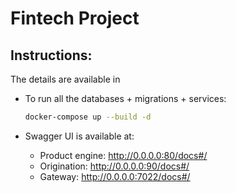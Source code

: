 # Fintech Project

## Instructions:

The details are available in
- To run all the databases + migrations + services:
    ```bash
    docker-compose up --build -d
    ```

- Swagger UI is available at:
    - Product engine: http://0.0.0.0:80/docs#/
    - Origination: http://0.0.0.0:90/docs#/
    - Gateway: http://0.0.0.0:7022/docs#/